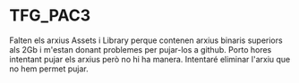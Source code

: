 # TFG_PAC3
Falten els arxius Assets i Library perque contenen arxius binaris superiors als 2Gb i m'estan donant problemes per pujar-los a github.
Porto hores intentant pujar els arxius però no hi ha manera.
Intentaré eliminar l'arxiu que no hem permet pujar.
